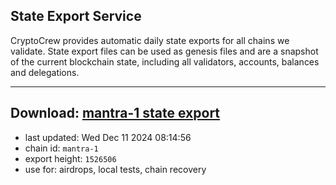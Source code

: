 ## State Export Service
CryptoCrew provides automatic daily state exports for all chains we validate. State export files can be used as genesis files and are a snapshot of the current blockchain state, including all validators, accounts, balances and delegations.

---
**Download: [mantra-1 state export](https://dl-eu2.ccvalidators.com/SERVICE/mantrachain/mantra-1_export_1526506.json)**
---

- last updated: Wed Dec 11 2024 08:14:56
- chain id: `mantra-1`
- export height: `1526506`
- use for: airdrops, local tests, chain recovery
